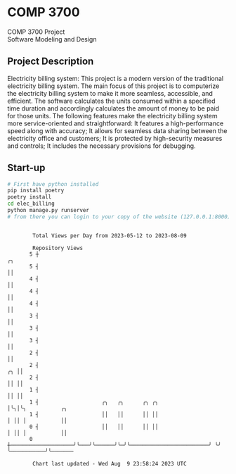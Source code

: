 # COMP 3700
COMP 3700 Project  
Software Modeling and Design
## Project Description
Electricity billing system: This project is a modern version of the traditional electricity billing system. The main focus of this project is to computerize the electricity billing system to make it more seamless, accessible, and efficient. The software calculates the units consumed within a specified time duration and accordingly calculates the amount of money to be paid for those units. The following features make the electricity billing system more service-oriented and straightforward: It features a high-performance speed along with accuracy; It allows for seamless data sharing between the electricity office and customers; It is protected by high-security measures and controls; It includes the necessary provisions for debugging.

## Start-up
```bash
# First have python installed
pip install poetry
poetry install
cd elec_billing
python manage.py runserver
# from there you can login to your copy of the website (127.0.0.1:8000), default creds are admin/admin
```

```

        Total Views per Day from 2023-05-12 to 2023-08-09

        Repository Views
       5 ┼                                                                  ╭╮
       5 ┤                                                                  ││
       4 ┤                                                                  ││
       4 ┤                                                                  ││
       4 ┤                                                                  ││
       3 ┤                                                                  ││
       3 ┤                                                                  ││
       3 ┤                                                                  ││
       2 ┤                                                                  ││
       2 ┤                                                               ╭╮ ││
       2 ┤                                                               ││ ││
       1 ┤                                                               ││ ││
       1 ┤                    ╭╮   ╭╮      ╭╮ ╭╮                         │╰╮│╰╮           ╭╮
       1 ┤                    ││   ││      ││ ││                         │ ││ │           ││
       0 ┤                    ││   ││      ││ ││                         │ ││ │           ││
       0 ┼────────────────────╯╰───╯╰──────╯╰─╯╰─────────────────────────╯ ╰╯ ╰───────────╯╰───────

        Chart last updated - Wed Aug  9 23:58:24 2023 UTC
        
```
